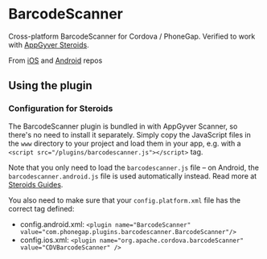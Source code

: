 BarcodeScanner
==============

Cross-platform BarcodeScanner for Cordova / PhoneGap. Verified to work with [AppGyver Steroids](http://www.appgyver.com/steroids).

From [iOS](https://github.com/phonegap/phonegap-plugins/tree/master/iOS/BarcodeScanner) and [Android](https://github.com/phonegap/phonegap-plugins/tree/master/Android/BarcodeScanner) repos

## Using the plugin ##

### Configuration for Steroids

The BarcodeScanner plugin is bundled in with AppGyver Scanner, so there's no need to install it separately. Simply copy the JavaScript files in the `www` directory to your project and load them in your app, e.g. with a `<script src="/plugins/barcodescanner.js"></script>` tag.

Note that you only need to load the `barcodescanner.js` file – on Android, the `barcodescanner.android.js` file is used automatically instead. Read more at [Steroids Guides](http://guides.appgyver.com/steroids/guides/android/android-extension/).

You also need to make sure that your `config.platform.xml` file has the correct tag defined:

* config.android.xml:
  `<plugin name="BarcodeScanner" value="com.phonegap.plugins.barcodescanner.BarcodeScanner"/>`
* config.ios.xml:
  `<plugin name="org.apache.cordova.barcodeScanner" value="CDVBarcodeScanner" />`

